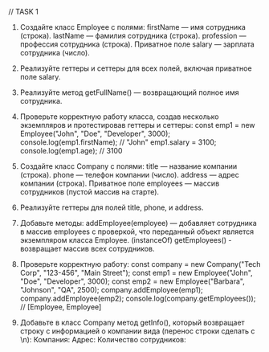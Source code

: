 // TASK 1

1. Создайте класс Employee с полями:
   firstName — имя сотрудника (строка).
   lastName — фамилия сотрудника (строка).
   profession — профессия сотрудника (строка).
   Приватное поле salary — зарплата сотрудника (число).
2. Реализуйте геттеры и сеттеры для всех полей, включая приватное поле salary.
3. Реализуйте метод getFullName() — возвращающий полное имя сотрудника.
4. Проверьте корректную работу класса, создав несколько экземпляров и протестировав геттеры и сеттеры:
   const emp1 = new Employee("John", "Doe", "Developer", 3000);
   console.log(emp1.firstName); // "John"
   emp1.salary = 3100;
   console.log(emp1.age); // 3100
   
5. Создайте класс Company с полями:
   title — название компании (строка).
   phone — телефон компании (число).
   address — адрес компании (строка).
   Приватное поле employees — массив сотрудников (пустой массив на старте).
6. Реализуйте геттеры для полей title, phone, и address.
7. Добавьте методы:
   addEmployee(employee) — добавляет сотрудника в массив employees с проверкой, что переданный объект является экземпляром класса Employee. (instanceOf)
   getEmployees() - возвращает массив всех сотрудников.
8. Проверьте корректную работу:
   const company = new Company("Tech Corp", "123-456", "Main Street");
   const emp1 = new Employee("John", "Doe", "Developer", 3000);
   const emp2 = new Employee("Barbara", "Johnson", "QA", 2500);
   company.addEmployee(emp1);
   company.addEmployee(emp2);
   console.log(company.getEmployees()); // [Employee, Employee]
9. Добавьте в класс Company метод getInfo(), который возвращает строку с информацией о компании вида (перенос строки сделать с \n):
   Компания:
   Адрес:
   Количество сотрудников:
